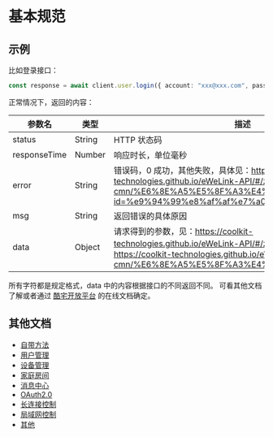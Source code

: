 # 基本规范

## 示例

比如登录接口：

```typescript
const response = await client.user.login({ account: "xxx@xxx.com", password: "12345678", areaCode: "+1" });
```

正常情况下，返回的内容：

| 参数名          | 类型     | 描述                                                                                                                                                                                   |
|--------------|--------|--------------------------------------------------------------------------------------------------------------------------------------------------------------------------------------|
| status       | String | HTTP 状态码                                                                                                                                                                             |
| responseTime | Number | 响应时长，单位毫秒                                                                                                                                                                            |
| error        | String | 错误码，0 成功，其他失败，具体见：https://coolkit-technologies.github.io/eWeLink-API/#/zh-cmn/%E6%8E%A5%E5%8F%A3%E4%B8%AD%E5%BF%83_v2?id=%e9%94%99%e8%af%af%e7%a0%81                                 |
| msg          | String | 返回错误的具体原因                                                                                                                                                                            |
| data         | Object | 请求得到的参数，见：https://coolkit-technologies.github.io/eWeLink-API/#/zh-cmn/OAuth2.0 、 https://coolkit-technologies.github.io/eWeLink-API/#/zh-cmn/%E6%8E%A5%E5%8F%A3%E4%B8%AD%E5%BF%83_v2 |

所有字符都是规定格式，data 中的内容根据接口的不同返回不同。
可看其他文档了解或者通过 [酷宅开放平台](https://ewelink.gitee.io/ewelink-api/) 的在线文档确定。

## 其他文档

- [自带方法](自带方法.md)
- [用户管理](用户管理.md)
- [设备管理](设备管理.md)
- [家庭房间](家庭房间.md)
- [消息中心](消息中心.md)
- [OAuth2.0](OAuth2.0.md)
- [长连接控制](长连接控制.md)
- [局域网控制](局域网控制.md)
- [其他](其他.md)
